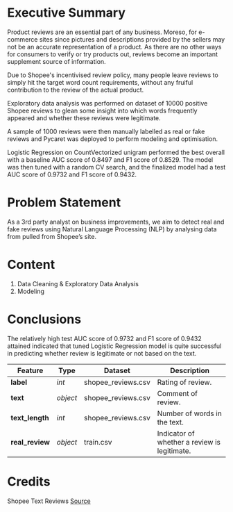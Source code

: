 # Executive Summary
Product reviews are an essential part of any business. Moreso, for e-commerce
sites since pictures and descriptions provided by the sellers may not be an
accurate representation of a product. As there are no other ways for consumers
to verify or try products out, reviews become an important supplement
source of information.

Due to Shopee's incentivised review policy, many people leave reviews to simply
hit the target word count requirements, without any fruiful contribution to the
review of the actual product.

Exploratory data analysis was performed on dataset of 10000 positive Shopee
reviews to glean some insight into which words frequently appeared and whether
these reviews were legitimate.

A sample of 1000 reviews were then manually labelled as real or fake reviews and
Pycaret was deployed to perform modeling and optimisation.

Logistic Regression on CountVectorized unigram performed the best overall with a
baseline AUC score of 0.8497 and F1 score of 0.8529. The model was then tuned
with a random CV search, and the finalized model had a test AUC score of 0.9732
and F1 score of 0.9432.

# Problem Statement
As a 3rd party analyst on business improvements, we aim to detect real and fake
reviews using Natural Language Processing (NLP) by analysing data from pulled
from Shopee’s site.

# Content
1. Data Cleaning & Exploratory Data Analysis
2. Modeling

# Conclusions
The relatively high test AUC score of 0.9732 and F1 score of 0.9432 attained
indicated that tuned Logistic Regression model is quite successful in
predicting whether review is legitimate or not based on the text.

|Feature|Type|Dataset|Description|
|---|---|---|---|
|**label**|*int*|shopee_reviews.csv|Rating of review.|
|**text**|*object*|shopee_reviews.csv|Comment of review.|
|**text_length**|*int*|shopee_reviews.csv|Number of words in the text.|
|**real_review**|*object*|train.csv|Indicator of whether a review is legitimate.|

# Credits
Shopee Text Reviews [Source](https://www.kaggle.com/shymammoth/shopee-reviews)

